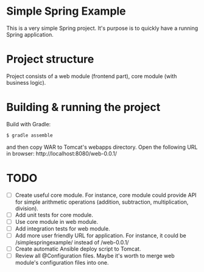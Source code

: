 # Simple Spring Example
This is a very simple Spring project. It's purpose is to quickly have a running Spring application.

# Project structure
Project consists of a web module (frontend part), core module (with business logic).

# Building & running the project
Build with Gradle:

```bash
$ gradle assemble
```
and then copy WAR to Tomcat's webapps directory. Open the following URL in browser: http://localhost:8080/web-0.0.1/

# TODO
- [ ] Create useful core module. For instance, core module could provide API for simple arithmetic operations (addition, subtraction, multiplication, division).
- [ ] Add unit tests for core module.
- [ ] Use core module in web module.
- [ ] Add integration tests for web module.
- [ ] Add more user friendly URL for application. For instance, it could be /simplespringexample/ instead of /web-0.0.1/
- [ ] Create automatic Ansible deploy script to Tomcat. 
- [ ] Review all @Configuration files. Maybe it's worth to merge web module's configuration files into one.